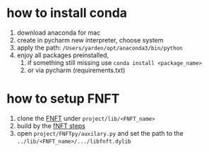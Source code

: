 # how to install conda
1. download anaconda for mac
2. create in pycharm new interpreter, choose system
3. apply the path: `/Users/yarden/opt/anaconda3/bin/python`
4. enjoy all packages preinstalled, 
   1. if something still missing use `conda install <package_name>`
   2. or via pycharm (requirements.txt)

# how to setup FNFT
1. clone the [FNFT](https://github.com/FastNFT/FNFT.git) under `project/lib/<FNFT_name>`
2. build by the [fNFT steps](https://github.com/FastNFT/FNFT/blob/master/INSTALL.md)
3. open `project/FNFTpy/auxilary.py` and set the path to the `../lib/<FNFT_name>/.../libfnft.dylib`